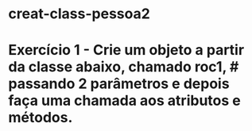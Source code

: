 # creat-class-pessoa2
 # Exercício 1 - Crie um objeto a partir da classe abaixo, chamado roc1,  # passando 2 parâmetros e depois faça uma chamada aos atributos e métodos.

